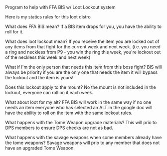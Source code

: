 Program to help with FFA BIS w/ Loot Lockout system 

Here is my statics rules for this loot distro 

What does FFA BIS mean?
If a BIS item drops for you, you have the ability to roll for it.

What does loot lockout mean?
If you receive the item you are locked out of any items from that fight for the current week  and next week. (i.e. you need a ring and neckless from P9 - you win the ring this week, you're lockout out of the neckless this week and next week)

What if I'm the only person that needs this item from this boss fight?
BIS will always be priority if you are the only one that needs the item it will bypass the lockout and the item is yours!

Does this lockout apply to the mount?
No the mount is not included in the lockout, everyone can roll on it each week.

What about loot for my alt?
FFA BIS will work in the same way if no one needs an item everyone who has selected an ALT in the google doc will have the ability to roll on the item with the same lockout rules.

What happens with the Tome Weapon upgrade materials?
This will prio to DPS members to ensure DPS checks are not as  bad.

What happens with the savage weapons when some members already have the tome weapons?
Savage weapons will prio to any member that does not have an upgraded Tome Weapon.
